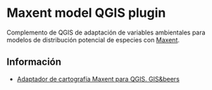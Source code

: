 # Maxent model QGIS plugin

Complemento de QGIS de adaptación de variables ambientales para modelos de distribución potencial de especies con [Maxent](https://biodiversityinformatics.amnh.org/open_source/maxent/).

## Información

- [Adaptador de cartografía Maxent para QGIS. GIS&beers](http://www.gisandbeers.com/adaptador-cartografia-maxent-para-qgis/)
